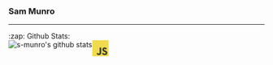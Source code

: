 ### Sam Munro
<hr />

  <summary>:zap: Github Stats:</summary>
  <img align='left' alt="s-munro's github stats" src="https://github-readme-stats.vercel.app/api?username=s-munro&show_icons=true&theme=tokyonight" /> 
<img height=32 width=32 alt="javascript icon" src="https://raw.githubusercontent.com/github/explore/80688e429a7d4ef2fca1e82350fe8e3517d3494d/topics/javascript/javascript.png" />

